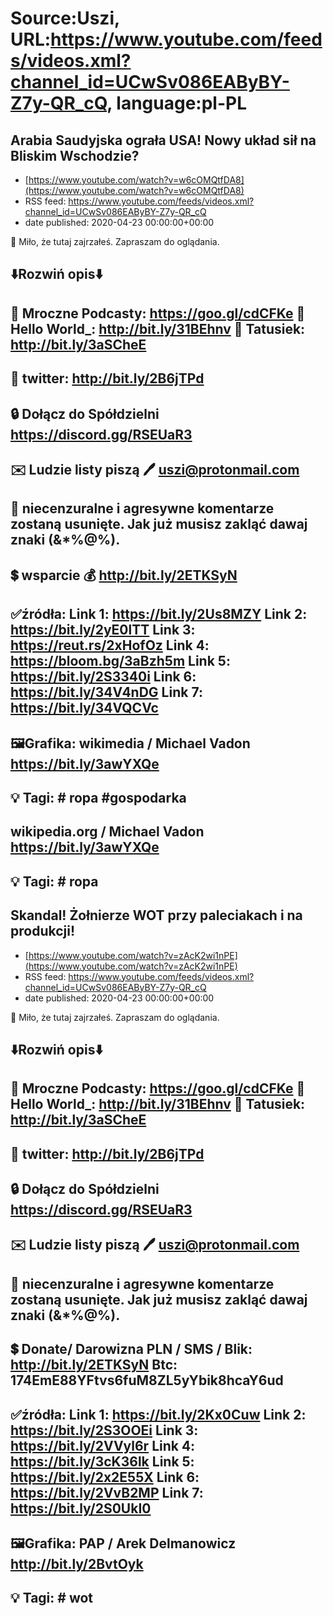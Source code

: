 # Source:Uszi, URL:https://www.youtube.com/feeds/videos.xml?channel_id=UCwSv086EAByBY-Z7y-QR_cQ, language:pl-PL

## Arabia Saudyjska ograła USA! Nowy układ sił na Bliskim Wschodzie?
 - [https://www.youtube.com/watch?v=w6cOMQtfDA8](https://www.youtube.com/watch?v=w6cOMQtfDA8)
 - RSS feed: https://www.youtube.com/feeds/videos.xml?channel_id=UCwSv086EAByBY-Z7y-QR_cQ
 - date published: 2020-04-23 00:00:00+00:00

🤪 Miło, że tutaj zajrzałeś.  Zapraszam do oglądania.

⬇️Rozwiń opis⬇️
------------------------------------------------------------
👀 Mroczne Podcasty: https://goo.gl/cdCFKe
👀 Hello World_: http://bit.ly/31BEhnv
👀 Tatusiek: http://bit.ly/3aSCheE
------------------------------------------------------------
👀 twitter: http://bit.ly/2B6jTPd
------------------------------------------------------------
🔒 Dołącz do Spółdzielni
https://discord.gg/RSEUaR3
------------------------------------------------------------
✉️ Ludzie listy piszą 
🖊️ uszi@protonmail.com
------------------------------------------------------------
👺 niecenzuralne i agresywne komentarze zostaną usunięte.  Jak już musisz zakląć dawaj znaki (&*%@%).
------------------------------------------------------------
💲 wsparcie
💰 http://bit.ly/2ETKSyN
------------------------------------------------------------
✅źródła:
Link 1:                   https://bit.ly/2Us8MZY
Link 2:                   https://bit.ly/2yE0lTT
Link 3:                   https://reut.rs/2xHofOz
Link 4:                   https://bloom.bg/3aBzh5m
Link 5:                   https://bit.ly/2S3340i
Link 6:                   https://bit.ly/34V4nDG
Link 7:                   https://bit.ly/34VQCVc
---------------------------------------------------------------
🖼Grafika: 
wikimedia / Michael Vadon
https://bit.ly/3awYXQe
-------------------------------------------------------------
💡 Tagi: #ropa #gospodarka
--------------------------------------------------------------



wikipedia.org / Michael Vadon
https://bit.ly/3awYXQe
-------------------------------------------------------------
💡 Tagi: #ropa
--------------------------------------------------------------

## Skandal! Żołnierze WOT przy paleciakach i na produkcji!
 - [https://www.youtube.com/watch?v=zAcK2wi1nPE](https://www.youtube.com/watch?v=zAcK2wi1nPE)
 - RSS feed: https://www.youtube.com/feeds/videos.xml?channel_id=UCwSv086EAByBY-Z7y-QR_cQ
 - date published: 2020-04-23 00:00:00+00:00

🤪 Miło, że tutaj zajrzałeś.  Zapraszam do oglądania.

⬇️Rozwiń opis⬇️
------------------------------------------------------------
👀 Mroczne Podcasty: https://goo.gl/cdCFKe
👀 Hello World_: http://bit.ly/31BEhnv
👀 Tatusiek: http://bit.ly/3aSCheE
------------------------------------------------------------
👀 twitter: http://bit.ly/2B6jTPd
------------------------------------------------------------
🔒 Dołącz do Spółdzielni
https://discord.gg/RSEUaR3
------------------------------------------------------------
✉️ Ludzie listy piszą 
🖊️ uszi@protonmail.com
------------------------------------------------------------
👺 niecenzuralne i agresywne komentarze zostaną usunięte.  Jak już musisz zakląć dawaj znaki (&*%@%).
------------------------------------------------------------
💲 Donate/ Darowizna
PLN / SMS / Blik: http://bit.ly/2ETKSyN
Btc: 174EmE88YFtvs6fuM8ZL5yYbik8hcaY6ud
------------------------------------------------------------
✅źródła:
Link 1:                   https://bit.ly/2Kx0Cuw
Link 2:                   https://bit.ly/2S3OOEi
Link 3:                   https://bit.ly/2VVyl6r
Link 4:                   https://bit.ly/3cK36lk
Link 5:                   https://bit.ly/2x2E55X
Link 6:                   https://bit.ly/2VvB2MP
Link 7:                   https://bit.ly/2S0UkI0
---------------------------------------------------------------
🖼Grafika: 
PAP / Arek Delmanowicz
http://bit.ly/2BvtOyk
-------------------------------------------------------------
💡 Tagi: #wot
--------------------------------------------------------------

